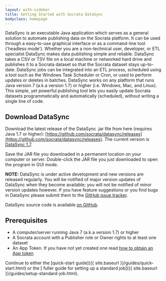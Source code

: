 ```yaml
---
layout: with-sidebar
title: Getting Started with Socrata DataSync
bodyclass: homepage
---
```


DataSync is an executable Java application which serves as a general solution to automate publishing data on the Socrata platform. It can be used through a easy-to-use graphical interface or as a command-line tool ('headless mode'). Whether you are a non-technical user, developer, or ETL specialist DataSync makes data publishing simple and reliable. DataSync takes a CSV or TSV file on a local machine or networked hard drive and publishes it to a Socrata dataset so that the Socrata dataset stays up-to-date. DataSync jobs can be integrated into an ETL process, scheduled using a tool such as the Windows Task Scheduler or Cron, or used to perform updates or deletes in batches. DataSync works on any platform that runs Java version 7 (a.k.a version 1.7) or higher (i.e. Windows, Mac, and Linux). This simple, yet powerful publishing tool lets you easily update Socrata datasets programmatically and automatically (scheduled), without writing a single line of code.

<!--
insert screenshot
-->

## Download DataSync

Download the latest release of the DataSync .jar file from here (requires Java 1.7 or higher):
[https://github.com/socrata/datasync/releases](https://github.com/socrata/datasync/releases). The current version is [DataSync 1.7](https://github.com/socrata/datasync/releases/tag/1.7).

Save the JAR file you downloaded in a permanent location on your computer or server. Double-click the JAR file you just downloaded to open the program in GUI mode.

**NOTE:** DataSync is under active development and new versions are released regularly. You will be notified of major version updates of DataSync when they become available; you will not be notified of minor version updates however. If you have feature suggestions or you find bugs in DataSync please submit them to the [GitHub issue tracker](https://github.com/socrata/datasync/issues).

DataSync source code is available [on GitHub](https://github.com/socrata/datasync).

## Prerequisites

- A computer/server running Java 7 (a.k.a version 1.7) or higher
- A Socrata account with a Publisher role or Owner rights to at least one dataset
- An App Token. If you have not yet created one read [how to obtain an App token](http://beta.dev.socrata.com/docs/app-tokens.html)


Continue to either the [quick-start guide]({{ site.baseurl }}/guides/quick-start.html) or the [ fuller guide for setting up a standard job]({{ site.baseurl }}/guides/setup-standard-job.html).
